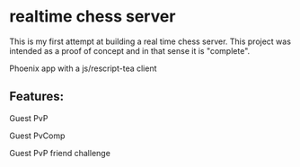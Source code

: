 # realtime chess server

This is my first attempt at building a real time chess server. This project was intended as a proof of concept and in that sense it is "complete".

Phoenix app with a js/rescript-tea client

## Features:

Guest PvP

Guest PvComp

Guest PvP friend challenge
